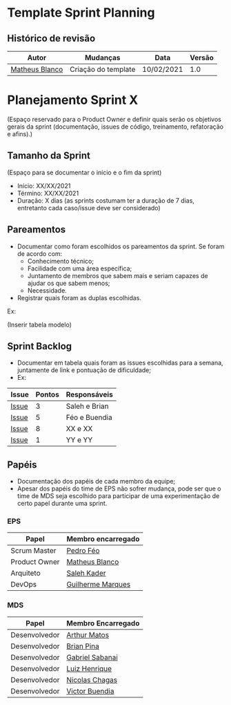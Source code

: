 # Template Sprint Planning

## Histórico de revisão
|Autor|Mudanças|Data|Versão|
|--|--|--|--|
|[Matheus Blanco](https://github.com/MatheusBlanco)|Criação do template|10/02/2021|1.0|

# Planejamento Sprint X

(Espaço reservado para o Product Owner e definir quais serão os objetivos gerais da sprint (documentação, issues de código, treinamento, refatoração e afins).)

## Tamanho da Sprint

(Espaço para se documentar o início e o fim da sprint)

- Início: XX/XX/2021
- Término: XX/XX/2021
- Duração: X dias (as sprints costumam ter a duração de 7 dias, entretanto cada caso/issue deve ser considerado)

## Pareamentos

- Documentar como foram escolhidos os pareamentos da sprint. Se foram de acordo com:
    - Conhecimento técnico;
    - Facilidade com uma área específica;
    - Juntamento de membros que sabem mais e seriam capazes de ajudar os que sabem menos;
    - Necessidade.
- Registrar quais foram as duplas escolhidas.

Ex:

(Inserir tabela modelo)

## Sprint Backlog

- Documentar em tabela quais foram as issues escolhidas para a semana, juntamente de link e pontuação de dificuldade;
- Ex:

|Issue|Pontos|Responsáveis|
|--|--|--|
|[Issue](link)|3|Saleh e Brian|
|[Issue](link)|5|Féo e Buendia|
|[Issue](link)|8|XX e XX|
|[Issue](link)|1|YY e YY|

## Papéis

- Documentação dos papéis de cada membro da equipe;
- Apesar dos papéis do time de EPS não sofrer mudança, pode ser que o time de MDS seja escolhido para participar de uma experimentação de certo papel durante uma sprint.

### EPS
|Papel|Membro encarregado|
|--|--|
|Scrum Master|[Pedro Féo](https://github.com/Phe0)|
|Product Owner|[Matheus Blanco](https://github.com/MatheusBlanco)|
|Arquiteto|[Saleh Kader](https://github.com/devsalula)|
|DevOps|[Guilherme Marques](https://github.com/guilhesme23)|

### MDS

|Papel|Membro Encarregado|
|--|--|
|Desenvolvedor|[Arthur Matos](https://github.com/Arthur-Matos)|
|Desenvolvedor|[Brian Pina](https://github.com/DLBrianPina)|
|Desenvolvedor|[Gabriel Sabanai](https://github.com/Sabanai104)|
|Desenvolvedor|[Luiz Henrique](https://github.com/luiz-herique)|
|Desenvolvedor|[Nicolas Chagas](https://github.com/nszchagas)|
|Desenvolvedor|[Victor Buendia](https://github.com/Victor-Buendia)|